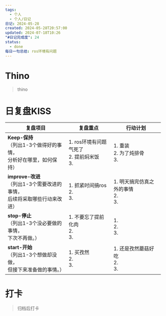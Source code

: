 ```yaml
---
tags:
  - 个人
  - 个人/日记
日记: 2024-05-28
created: 2024-05-28T20:57:00
updated: 2024-07-18T10:26
"#日记完成度": 24
status:
  - done
每日一句总结: ros环境有问题
---
```


# Thino
> thino

# 日复盘KISS
| **复盘项目**                                             | **复盘重点**                          | **行动计划**                     |
| ---------------------------------------------------- | --------------------------------- | ---------------------------- |
| **Keep-保持**<br>（列出1-3个做得好的事情，<br>   分析好在哪里，如何保持）     | 1.  ros环境有问题气死了<br>2. 提前焖米饭<br>3. | 1.  重装<br>2. 为了炖排骨<br>3.     |
| **improve-改进**<br>（列出1-3个需要改进的事情，<br>  后续将采取哪些行动来改进） | 1.  抓紧时间搞ros<br>2. <br>3.         | 1.  明天搞完仿真之外的事情<br>2. <br>3. |
| **stop-停止**<br>（列出1-3个没必要做的事情，<br>下次不再做。）            | 1.  不要忘了提前化肉<br>2. <br>3.         | 1.  <br>2. <br>3.            |
| **start-开始**<br>（列出1-3个想做却没做，<br>但接下来准备做的事情。）        | 1.  买孜然<br>2. <br>3.              | 1.  还是孜然蘑菇好吃<br>2. <br>3.    |



# 打卡
> 归档后打卡


